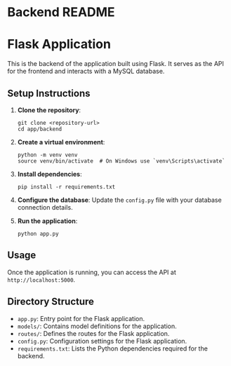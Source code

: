 # Backend README

# Flask Application

This is the backend of the application built using Flask. It serves as the API for the frontend and interacts with a MySQL database.

## Setup Instructions

1. **Clone the repository**:
   ```
   git clone <repository-url>
   cd app/backend
   ```

2. **Create a virtual environment**:
   ```
   python -m venv venv
   source venv/bin/activate  # On Windows use `venv\Scripts\activate`
   ```

3. **Install dependencies**:
   ```
   pip install -r requirements.txt
   ```

4. **Configure the database**:
   Update the `config.py` file with your database connection details.

5. **Run the application**:
   ```
   python app.py
   ```

## Usage

Once the application is running, you can access the API at `http://localhost:5000`. 

## Directory Structure

- `app.py`: Entry point for the Flask application.
- `models/`: Contains model definitions for the application.
- `routes/`: Defines the routes for the Flask application.
- `config.py`: Configuration settings for the Flask application.
- `requirements.txt`: Lists the Python dependencies required for the backend.